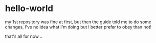 hello-world
===========

my 1st repository was fine at first, but then the guide told me to do some changes, I've no idea what I'm doing but I better prefer to obey than not! 

that's all for now...
